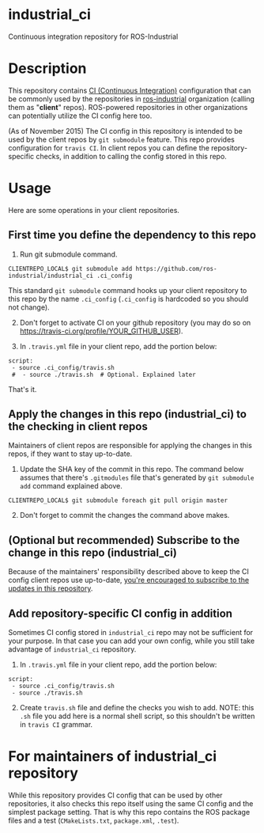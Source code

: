 # industrial_ci
Continuous integration repository for ROS-Industrial

Description
============

This repository contains [CI (Continuous Integration)](https://en.wikipedia.org/wiki/Continuous_integration) configuration that can be commonly used by the repositories in [ros-industrial](https://github.com/ros-industrial) organization (calling them as "**client**" repos). ROS-powered repositories in other organizations can potentially utilize the CI config here too.

(As of November 2015) The CI config in this repository is intended to be used by the client repos by `git submodule` feature. This repo provides configuration for `travis CI`. In client repos you can define the repository-specific checks, in addition to calling the config stored in this repo.

Usage
======

Here are some operations in your client repositories.

First time you define the dependency to this repo
--------------------------------------------------

 1. Run git submodule command.

 ```
CLIENTREPO_LOCAL$ git submodule add https://github.com/ros-industrial/industrial_ci .ci_config
```

 This standard `git submodule` command hooks up your client repository to this repo by the name `.ci_config` (`.ci_config` is hardcoded so you should not change).

 2. Don't forget to activate CI on your github repository (you may do so on https://travis-ci.org/profile/YOUR_GITHUB_USER).

 3. In `.travis.yml` file in your client repo, add the portion below:

 ```
script: 
  - source .ci_config/travis.sh
  #  - source ./travis.sh  # Optional. Explained later
```

That's it.

Apply the changes in this repo (industrial_ci) to the checking in client repos
----------------------------------------------------------------------------------

Maintainers of client repos are responsible for applying the changes in this repos, if they want to stay up-to-date.

 1. Update the SHA key of the commit in this repo. The command below assumes that there's `.gitmodules` file that's generated by `git submodule add` command explained above.

 ```
CLIENTREPO_LOCAL$ git submodule foreach git pull origin master
```

 2. Don't forget to commit the changes the command above makes.

(Optional but recommended) Subscribe to the change in this repo (industrial_ci)
---------------------------------------------------------------------------------

Because of the maintainers' responsibility described above to keep the CI config client repos use up-to-date, [you're encouraged to subscribe to the updates in this repository](https://github.com/ros-industrial/industrial_ci/subscription).

Add repository-specific CI config in addition
----------------------------------------------------------------

Sometimes CI config stored in `industrial_ci` repo may not be sufficient for your purpose. In that case you can add your own config, while you still take advantage of `industrial_ci` repository.

 1. In `.travis.yml` file in your client repo, add the portion below:

 ```
script: 
  - source .ci_config/travis.sh
  - source ./travis.sh
```

 2. Create `travis.sh` file and define the checks you wish to add. NOTE: this `.sh` file you add here is a normal shell script, so this shouldn't be written in `travis CI` grammar.

For maintainers of industrial_ci repository
================================================

While this repository provides CI config that can be used by other repositories, it also checks this repo itself using the same CI config and the simplest package setting. That is why this repo contains the ROS package files and a test (`CMakeLists.txt`, `package.xml`, `.test`).